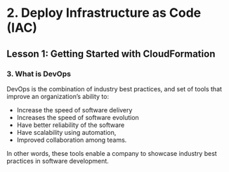 # 2. Deploy Infrastructure as Code (IAC)

## Lesson 1: Getting Started with CloudFormation 


### 3. What is DevOps


DevOps is the combination of industry best practices, and set of tools that improve an organization’s ability to:

* Increase the speed of software delivery
* Increases the speed of software evolution
* Have better reliability of the software
* Have scalability using automation,
* Improved collaboration among teams.

In other words, these tools enable a company to showcase industry best practices in software development.